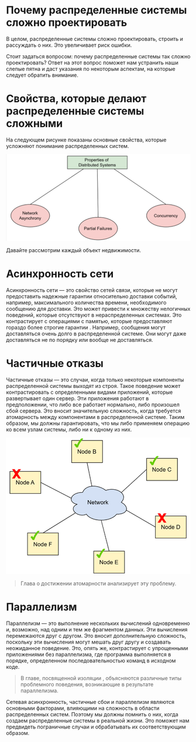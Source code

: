 # Почему распределенные системы сложно проектировать
В целом, распределенные системы сложно проектировать, строить и рассуждать о них. Это увеличивает риск ошибки.

Стоит задаться вопросом: почему распределенные системы так сложно проектировать? Ответ на этот вопрос поможет нам устранить наши слепые пятна и даст указания по некоторым аспектам, на которые следует обратить внимание.

# Свойства, которые делают распределенные системы сложными
На следующем рисунке показаны основные свойства, которые усложняют понимание распределенных систем.

![img.png](img/4.png)

Давайте рассмотрим каждый объект недвижимости.

# Асинхронность сети
Асинхронность сети — это свойство сетей связи, которые не могут предоставить надежные гарантии относительно доставки событий, например, максимального количества времени, необходимого сообщению для доставки. Это может привести к множеству нелогичных поведений, которые отсутствуют в нераспределенных системах. Это контрастирует с операциями с памятью, которые предоставляют гораздо более строгие гарантии . Например, сообщения могут доставляться очень долго в распределенной системе. Они могут даже доставляться не по порядку или вообще не доставляться.

# Частичные отказы
Частичные отказы — это случаи, когда только некоторые компоненты распределенной системы выходят из строя. Такое поведение может контрастировать с определенными видами приложений, которые развертывает один сервер. Эти приложения работают в предположении, что либо все работает нормально, либо произошел сбой сервера. Это вносит значительную сложность, когда требуется атомарность между компонентами в распределенной системе. Таким образом, мы должны гарантировать, что мы либо применяем операцию ко всем узлам системы, либо ни к одному из них.

![img.png](img/5.png)

> Глава о достижении атомарности анализирует эту проблему.

# Параллелизм
Параллелизм — это выполнение нескольких вычислений одновременно и, возможно, над одним и тем же фрагментом данных. Эти вычисления перемежаются друг с другом. Это вносит дополнительную сложность, поскольку эти вычисления могут мешать друг другу и создавать неожиданное поведение. Это, опять же, контрастирует с упрощенными приложениями без параллелизма, где программа выполняется в порядке, определенном последовательностью команд в исходном коде.

> В главе, посвященной изоляции , объясняются различные типы проблемного поведения, возникающие в результате параллелизма.

Сетевая асинхронность, частичные сбои и параллелизм являются основными факторами, влияющими на сложность в области распределенных систем. Поэтому мы должны помнить о них, когда создаем распределенные системы в реальной жизни. Это поможет нам предвидеть пограничные случаи и обрабатывать их соответствующим образом.